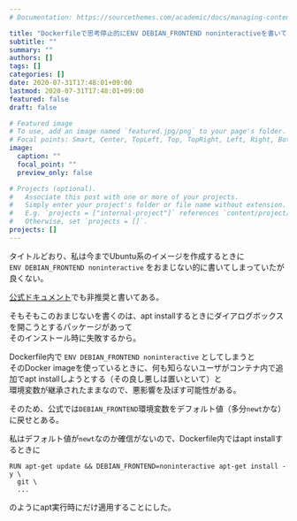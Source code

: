```yaml
---
# Documentation: https://sourcethemes.com/academic/docs/managing-content/

title: "Dockerfileで思考停止的にENV DEBIAN_FRONTEND noninteractiveを書いてはいかん"
subtitle: ""
summary: ""
authors: []
tags: []
categories: []
date: 2020-07-31T17:48:01+09:00
lastmod: 2020-07-31T17:48:01+09:00
featured: false
draft: false

# Featured image
# To use, add an image named `featured.jpg/png` to your page's folder.
# Focal points: Smart, Center, TopLeft, Top, TopRight, Left, Right, BottomLeft, Bottom, BottomRight.
image:
  caption: ""
  focal_point: ""
  preview_only: false

# Projects (optional).
#   Associate this post with one or more of your projects.
#   Simply enter your project's folder or file name without extension.
#   E.g. `projects = ["internal-project"]` references `content/project/deep-learning/index.md`.
#   Otherwise, set `projects = []`.
projects: []
---
```


タイトルどおり、私は今までUbuntu系のイメージを作成するときに  
`ENV DEBIAN_FRONTEND noninteractive` をおまじない的に書いてしまっていたが良くない。

[公式ドキュメント](http://docs.docker.jp/engine/faq.html#dockerfile-debian-frontend-noninteractive)でも非推奨と書いてある。

そもそもこのおまじないを書くのは、apt installするときにダイアログボックスを開こうとするパッケージがあって  
そのインストール時に失敗するから。

Dockerfile内で `ENV DEBIAN_FRONTEND noninteractive` としてしまうと  
そのDocker imageを使っているときに、何も知らないユーザがコンテナ内で追加でapt installしようとする（その良し悪しは置いといて）と  
環境変数が継承されたままなので、悪影響を及ぼす可能性がある。

そのため、公式では`DEBIAN_FRONTEND`環境変数をデフォルト値（多分`newt`かな）に戻せとある。

私はデフォルト値が`newt`なのか確信がないので、Dockerfile内ではapt installするときに  
```
RUN apt-get update && DEBIAN_FRONTEND=noninteractive apt-get install -y \
  git \
  ...
```
のようにapt実行時にだけ適用することにした。
